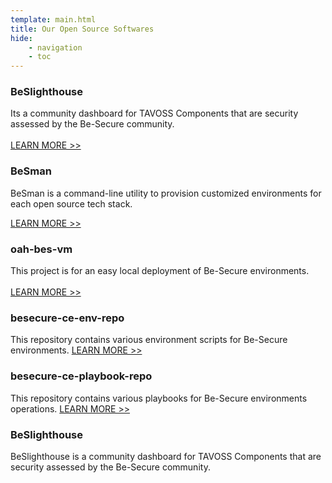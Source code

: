```yaml
---
template: main.html
title: Our Open Source Softwares
hide: 
    - navigation
    - toc
---
```


### **BeSlighthouse**

Its a community dashboard for TAVOSS Components that are security assessed by the Be-Secure community.<br><br>
[LEARN MORE >> ](https://be-secure.github.io/BeSLighthouse)

### **BeSman**

BeSman is a command-line utility to provision customized environments for each open source tech stack. 
<!-- Its a customized environment generating tool which basically works in command-line. The Customized environments will be specific to each open source tech stack and these are known as BeSman environments. There are two types of BeSman environments – dev and sec environments. <br> <br> -->
[LEARN MORE >> ](./bes-besman-details.md)
 

### **oah-bes-vm**

This project is for an easy local deployment of Be-Secure environments.<br><br>
[LEARN MORE >> ](https://github.com/Be-Secure/oah-bes-vm)


### **besecure-ce-env-repo**
This repository contains various environment scripts for Be-Secure environments.
[LEARN MORE >> ](https://github.com/Be-Secure/besecure-ce-env-repo)



### **besecure-ce-playbook-repo**
This repository contains various playbooks for Be-Secure environments operations.
[LEARN MORE >> ](https://github.com/Be-Secure/besecure-ce-playbook-repo)


### **BeSlighthouse**

BeSlighthouse is a community dashboard for TAVOSS Components that are security assessed by the Be-Secure community.